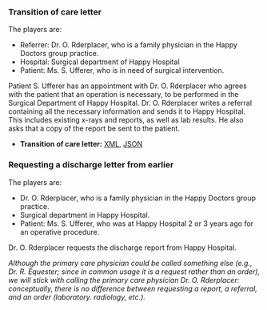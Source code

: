 
### Transition of care letter
The players are:

* Referrer: Dr. O. Rderplacer, who is a family physician in the Happy Doctors group practice.
* Hospital: Surgical department of Happy Hospital
* Patient: Ms. S. Ufferer, who is in need of surgical intervention.

Patient S. Ufferer has an appointment with Dr. O. Rderplacer who agrees with the patient that an operation is necessary, to be performed in the Surgical Department of Happy Hospital. Dr. O. Rderplacer writes a referral containing all the necessary information and sends it to Happy Hospital. This includes existing x-rays and reports, as well as lab results. He also asks that a copy of the report be sent to the patient.

* **Transition of care letter:** [XML](Bundle-DocumentEtoc.xml.html), [JSON](Bundle-DocumentEtoc.json.html)

### Requesting a discharge letter from earlier
The players are:

* Dr. O. Rderplacer, who is a family physician in the Happy Doctors group practice.
* Surgical department in Happy Hospital.
* Patient: Ms. S. Ufferer, who was at Happy Hospital 2 or 3 years ago for an operative procedure.

Dr. O. Rderplacer requests the discharge report from Happy Hospital.

<i>Although the primary care physician could be called something else (e.g., Dr. R. Equester; since in common usage it is a request rather than an order), we will stick with calling the primary care physician Dr. O. Rderplacer: conceptually, there is no difference between requesting a report, a referral, and an order (laboratory. radiology, etc.).<i>
